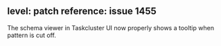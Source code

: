 level: patch
reference: issue 1455
---
The schema viewer in Taskcluster UI now properly shows a tooltip when pattern is cut off.
